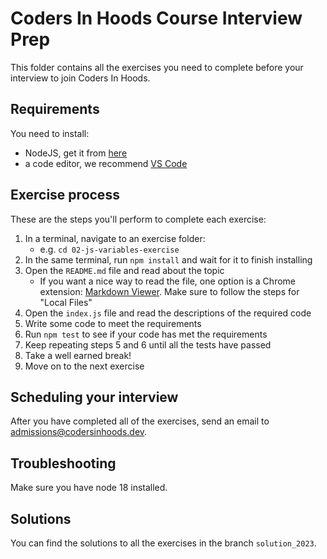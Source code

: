 # Coders In Hoods Course Interview Prep

This folder contains all the exercises you need to complete before your interview to join Coders In Hoods.

## Requirements

You need to install:

- NodeJS, get it from [here](https://nodejs.org/)
- a code editor, we recommend [VS Code](https://code.visualstudio.com/)

## Exercise process

These are the steps you'll perform to complete each exercise:

1. In a terminal, navigate to an exercise folder:
    - e.g. `cd 02-js-variables-exercise`
2. In the same terminal, run `npm install` and wait for it to finish installing
3. Open the `README.md` file and read about the topic
    - If you want a nice way to read the file, one option is a Chrome extension: [Markdown Viewer](https://chrome.google.com/webstore/detail/markdown-viewer/ckkdlimhmcjmikdlpkmbgfkaikojcbjk/related?hl=en). Make sure to follow the steps for "Local Files"
4. Open the `index.js` file and read the descriptions of the required code
5. Write some code to meet the requirements
6. Run `npm test` to see if your code has met the requirements
7. Keep repeating steps 5 and 6 until all the tests have passed
8. Take a well earned break!
9. Move on to the next exercise

## Scheduling your interview

After you have completed all of the exercises, send an email to [admissions@codersinhoods.dev](mailto:admissions@codersinhoods.dev?subject=Interview%20Prep%20Complete).

## Troubleshooting

Make sure you have node 18 installed.

## Solutions

You can find the solutions to all the exercises in the branch `solution_2023`.
